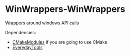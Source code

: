 # WinWrappers-WinWrappers
Wrappers around windows API calls

Dependencies:
 - [CMakeModules](https://github.com/Sunday111/CMakeModules) if you are going to use CMake
 - [EverydayTools](https://github.com/Sunday111/EverydayTools)
